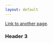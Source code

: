 ```yaml
---
layout: default
---
```


[Link to another page](pages/another-page).

### [](#header-3)Header 3

```java

```
